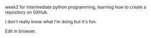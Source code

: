 week2 for Intermediate python programming, learning how to create a repository on GitHub.

I don't really know what I'm doing but it's fun.

Edit in browser. 
